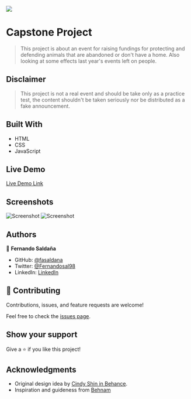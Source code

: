 ![](https://img.shields.io/badge/Microverse-blueviolet)

# Capstone Project

> This project is about an event for raising fundings for protecting and defending animals that are abandoned or don't have a home. Also looking at some effects last year's events left on people.

## Disclaimer

> This project is not a real event and should be take only as a practice test, the content shouldn't be taken seriously nor be distributed as a fake announcement.

## Built With

- HTML
- CSS
- JavaScript

## Live Demo

[Live Demo Link](https://fasaldana.github.io/capstone_project/)

## Screenshots
![Screenshot](https://user-images.githubusercontent.com/27364255/157982204-209175b5-4e96-470d-bf5e-7812b0bd5b11.png)
![Screenshot](https://user-images.githubusercontent.com/27364255/157982037-bcf1166b-f9ce-40bf-9b20-35b8496127aa.png)
## Authors

👤 **Fernando Saldaña**

- GitHub: [@fasaldana](https://github.com/fasaldana)
- Twitter: [@Fernandosal98](https://twitter.com/Fernandosal98)
- LinkedIn: [LinkedIn](https://www.linkedin.com/in/fernando-saldana-8bbb89228/)

## 🤝 Contributing

Contributions, issues, and feature requests are welcome!

Feel free to check the [issues page](../../issues/).

## Show your support

Give a ⭐️ if you like this project!

## Acknowledgments

- Original design idea by [Cindy Shin in Behance](https://www.behance.net/adagio07).
- Inspiration and guideness from [Behnam](https://github.com/Behnam1369)

